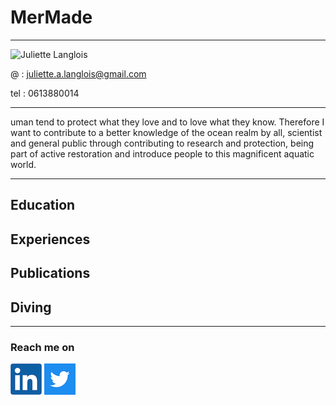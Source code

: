 # MerMade
________________
<image src = "/images/freedivingjuju.png" align="left"></image>Juliette Langlois

@ :   juliette.a.langlois@gmail.com

tel : 0613880014

_________________

uman tend to protect what they love and to love what they know. Therefore I want to contribute to a better knowledge of the ocean realm by all, scientist and general public through contributing to research and protection, being part of active restoration and introduce people to this magnificent aquatic world.

_________________
  
## Education

## Experiences

## Publications

## Diving


_________________________________

### Reach me on

[![linkedin](/images/linkedin.png)](https://www.linkedin.com/in/juliette-langlois-838271109/) [![twitter](/images/twitter.png)](https://twitter.com/Juliette__L) 

